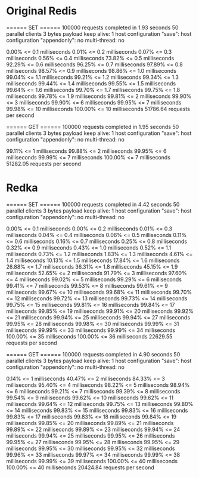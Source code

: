 # Original Redis

====== SET ======
  100000 requests completed in 1.93 seconds
  50 parallel clients
  3 bytes payload
  keep alive: 1
  host configuration "save": 
  host configuration "appendonly": no
  multi-thread: no

0.00% <= 0.1 milliseconds
0.01% <= 0.2 milliseconds
0.07% <= 0.3 milliseconds
0.56% <= 0.4 milliseconds
73.82% <= 0.5 milliseconds
92.29% <= 0.6 milliseconds
96.25% <= 0.7 milliseconds
97.89% <= 0.8 milliseconds
98.57% <= 0.9 milliseconds
98.86% <= 1.0 milliseconds
99.04% <= 1.1 milliseconds
99.21% <= 1.2 milliseconds
99.34% <= 1.3 milliseconds
99.44% <= 1.4 milliseconds
99.55% <= 1.5 milliseconds
99.64% <= 1.6 milliseconds
99.70% <= 1.7 milliseconds
99.75% <= 1.8 milliseconds
99.78% <= 1.9 milliseconds
99.81% <= 2 milliseconds
99.90% <= 3 milliseconds
99.90% <= 6 milliseconds
99.95% <= 7 milliseconds
99.98% <= 10 milliseconds
100.00% <= 10 milliseconds
51786.64 requests per second

====== GET ======
  100000 requests completed in 1.95 seconds
  50 parallel clients
  3 bytes payload
  keep alive: 1
  host configuration "save": 
  host configuration "appendonly": no
  multi-thread: no

99.11% <= 1 milliseconds
99.88% <= 2 milliseconds
99.95% <= 6 milliseconds
99.99% <= 7 milliseconds
100.00% <= 7 milliseconds
51282.05 requests per second

# Redka

====== SET ======
  100000 requests completed in 4.42 seconds
  50 parallel clients
  3 bytes payload
  keep alive: 1
  host configuration "save": 
  host configuration "appendonly": no
  multi-thread: no

0.00% <= 0.1 milliseconds
0.00% <= 0.2 milliseconds
0.01% <= 0.3 milliseconds
0.04% <= 0.4 milliseconds
0.06% <= 0.5 milliseconds
0.11% <= 0.6 milliseconds
0.16% <= 0.7 milliseconds
0.25% <= 0.8 milliseconds
0.32% <= 0.9 milliseconds
0.43% <= 1.0 milliseconds
0.52% <= 1.1 milliseconds
0.73% <= 1.2 milliseconds
1.83% <= 1.3 milliseconds
4.61% <= 1.4 milliseconds
10.13% <= 1.5 milliseconds
17.84% <= 1.6 milliseconds
26.88% <= 1.7 milliseconds
36.31% <= 1.8 milliseconds
45.15% <= 1.9 milliseconds
52.65% <= 2 milliseconds
91.79% <= 3 milliseconds
97.60% <= 4 milliseconds
99.02% <= 5 milliseconds
99.29% <= 6 milliseconds
99.41% <= 7 milliseconds
99.53% <= 8 milliseconds
99.61% <= 9 milliseconds
99.67% <= 10 milliseconds
99.68% <= 11 milliseconds
99.70% <= 12 milliseconds
99.72% <= 13 milliseconds
99.73% <= 14 milliseconds
99.75% <= 15 milliseconds
99.81% <= 16 milliseconds
99.84% <= 17 milliseconds
99.85% <= 19 milliseconds
99.91% <= 20 milliseconds
99.92% <= 21 milliseconds
99.94% <= 25 milliseconds
99.94% <= 27 milliseconds
99.95% <= 28 milliseconds
99.98% <= 30 milliseconds
99.99% <= 31 milliseconds
99.99% <= 33 milliseconds
99.99% <= 34 milliseconds
100.00% <= 35 milliseconds
100.00% <= 36 milliseconds
22629.55 requests per second

====== GET ======
  100000 requests completed in 4.90 seconds
  50 parallel clients
  3 bytes payload
  keep alive: 1
  host configuration "save": 
  host configuration "appendonly": no
  multi-thread: no

0.14% <= 1 milliseconds
40.47% <= 2 milliseconds
84.33% <= 3 milliseconds
95.40% <= 4 milliseconds
98.22% <= 5 milliseconds
98.94% <= 6 milliseconds
99.21% <= 7 milliseconds
99.39% <= 8 milliseconds
99.54% <= 9 milliseconds
99.62% <= 10 milliseconds
99.62% <= 11 milliseconds
99.64% <= 12 milliseconds
99.75% <= 13 milliseconds
99.80% <= 14 milliseconds
99.83% <= 15 milliseconds
99.83% <= 16 milliseconds
99.83% <= 17 milliseconds
99.83% <= 18 milliseconds
99.84% <= 19 milliseconds
99.85% <= 20 milliseconds
99.89% <= 21 milliseconds
99.89% <= 22 milliseconds
99.89% <= 23 milliseconds
99.94% <= 24 milliseconds
99.94% <= 25 milliseconds
99.95% <= 26 milliseconds
99.95% <= 27 milliseconds
99.95% <= 28 milliseconds
99.95% <= 29 milliseconds
99.95% <= 30 milliseconds
99.95% <= 32 milliseconds
99.96% <= 33 milliseconds
99.97% <= 34 milliseconds
99.99% <= 38 milliseconds
99.99% <= 39 milliseconds
100.00% <= 40 milliseconds
100.00% <= 40 milliseconds
20424.84 requests per second
